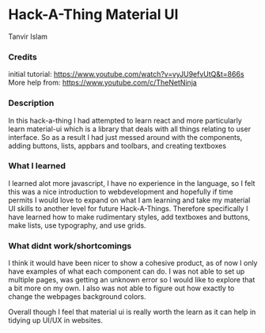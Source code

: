 # Hack-A-Thing Material UI
Tanvir Islam 
### Credits
initial tutorial: https://www.youtube.com/watch?v=vyJU9efvUtQ&t=866s
More help from: https://www.youtube.com/c/TheNetNinja



### Description
In this hack-a-thing I had attempted to learn react and more particularly learn material-ui which is a library that deals with all things relating to user interface. So as a result I had just messed around with the components, adding buttons, lists, appbars and toolbars, and creating textboxes 


### What I learned
I learned alot more javascript, I have no experience in the language, so I felt this was a nice introduction to webdevelopment and hopefully if time permits I would love to expand on what I am learning and take my material UI skills to another level for future Hack-A-Things. Therefore specifically I have learned how to make rudimentary styles, add textboxes and buttons, make lists, use typography, and use grids. 


### What didnt work/shortcomings

I think it would have been nicer to show a cohesive product, as of now I only have examples of what each component can do.
I was not able to set up multiple pages, was getting an unknown error so I would like to explore that a bit more on my own. I also was not able to figure out how exactly to change the webpages background colors.

Overall though I feel that material ui is really worth the learn as it can help in tidying up UI/UX in websites. 
